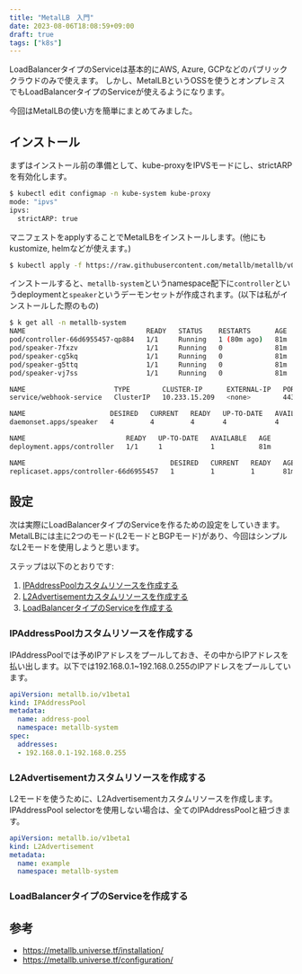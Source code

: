 ```yaml
---
title: "MetalLB　入門"
date: 2023-08-06T18:08:59+09:00
draft: true
tags: ["k8s"]
---
```


LoadBalancerタイプのServiceは基本的にAWS, Azure, GCPなどのパブリッククラウドのみで使えます。
しかし、MetalLBというOSSを使うとオンプレミスでもLoadBalancerタイプのServiceが使えるようになります。

今回はMetalLBの使い方を簡単にまとめてみました。

## インストール
まずはインストール前の準備として、kube-proxyをIPVSモードにし、strictARPを有効化します。
```sh
$ kubectl edit configmap -n kube-system kube-proxy
mode: "ipvs"
ipvs:
  strictARP: true
```

マニフェストをapplyすることでMetalLBをインストールします。(他にもkustomize, helmなどが使えます。)
```sh
$ kubectl apply -f https://raw.githubusercontent.com/metallb/metallb/v0.13.10/config/manifests/metallb-native.yaml
```

インストールすると、`metallb-system`というnamespace配下に`controller`というdeploymentと`speaker`というデーモンセットが作成されます。(以下は私がインストールした際のもの)
```sh
$ k get all -n metallb-system 
NAME                              READY   STATUS    RESTARTS      AGE
pod/controller-66d6955457-qp884   1/1     Running   1 (80m ago)   81m
pod/speaker-7fxzv                 1/1     Running   0             81m
pod/speaker-cg5kq                 1/1     Running   0             81m
pod/speaker-g5ttq                 1/1     Running   0             81m
pod/speaker-vj7ss                 1/1     Running   0             81m

NAME                      TYPE        CLUSTER-IP      EXTERNAL-IP   PORT(S)   AGE
service/webhook-service   ClusterIP   10.233.15.209   <none>        443/TCP   81m

NAME                     DESIRED   CURRENT   READY   UP-TO-DATE   AVAILABLE   NODE SELECTOR            AGE
daemonset.apps/speaker   4         4         4       4            4           kubernetes.io/os=linux   81m

NAME                         READY   UP-TO-DATE   AVAILABLE   AGE
deployment.apps/controller   1/1     1            1           81m

NAME                                    DESIRED   CURRENT   READY   AGE
replicaset.apps/controller-66d6955457   1         1         1       81m

```

## 設定
次は実際にLoadBalancerタイプのServiceを作るための設定をしていきます。
MetalLBには主に2つのモード(L2モードとBGPモード)があり、今回はシンプルなL2モードを使用しようと思います。

ステップは以下のとおりです:
1. [IPAddressPoolカスタムリソースを作成する](#ipaddresspoolカスタムリソースを作成する)
2. [L2Advertisementカスタムリソースを作成する](#l2advertisementカスタムリソースを作成する)
3. [LoadBalancerタイプのServiceを作成する](#loadbalancerタイプのserviceを作成する)

### IPAddressPoolカスタムリソースを作成する
IPAddressPoolでは予めIPアドレスをプールしておき、その中からIPアドレスを払い出します。以下では192.168.0.1~192.168.0.255のIPアドレスをプールしています。
```yaml
apiVersion: metallb.io/v1beta1
kind: IPAddressPool
metadata:
  name: address-pool
  namespace: metallb-system
spec:
  addresses:
  - 192.168.0.1-192.168.0.255
```

### L2Advertisementカスタムリソースを作成する
L2モードを使うために、L2Advertisementカスタムリソースを作成します。IPAddressPool selectorを使用しない場合は、全てのIPAddressPoolと紐づきます。
```yaml
apiVersion: metallb.io/v1beta1
kind: L2Advertisement
metadata:
  name: example
  namespace: metallb-system
```

### LoadBalancerタイプのServiceを作成する



## 参考
- https://metallb.universe.tf/installation/
- https://metallb.universe.tf/configuration/